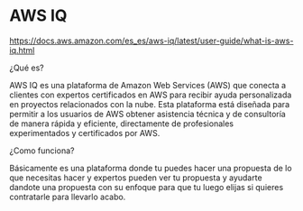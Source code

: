 # AWS IQ

https://docs.aws.amazon.com/es_es/aws-iq/latest/user-guide/what-is-aws-iq.html

¿Qué es?

AWS IQ es una plataforma de Amazon Web Services (AWS) que conecta a clientes con expertos certificados en AWS para recibir ayuda personalizada en proyectos relacionados con la nube. Esta plataforma está diseñada para permitir a los usuarios de AWS obtener asistencia técnica y de consultoría de manera rápida y eficiente, directamente de profesionales experimentados y certificados por AWS.

¿Como funciona?

Básicamente es una plataforma donde tu puedes hacer una propuesta de lo que necesitas hacer y expertos pueden ver tu propuesta y ayudarte dandote una propuesta con su enfoque para que tu luego elijas si quieres contratarle para llevarlo acabo.